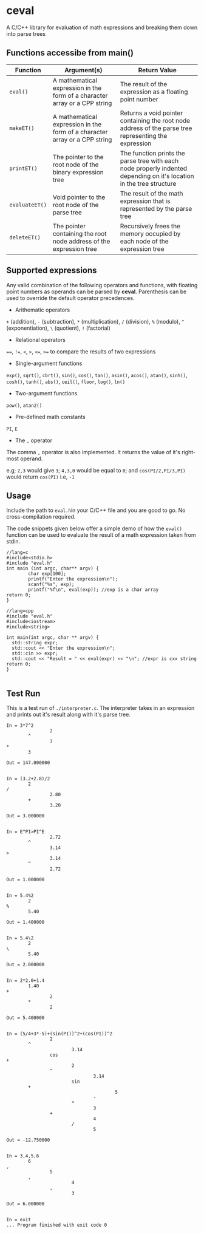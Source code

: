# ceval
A C/C++ library for evaluation of math expressions and breaking them down into parse trees

## Functions accessibe from main()
<table>
<thead><th>Function</th><th>Argument(s)</th><th>Return Value</th></thead>
<tbody>
 <tr>
  <td><code>eval()</code></td>
  <td>A mathematical expression in the form of a character array or a CPP string</td>
  <td>The result of the expression as a floating point number</td>
</tr>
<tr>
  <td><code>makeET()</code></td>
  <td>A mathematical expression in the form of a character array or a CPP string</td>
  <td>Returns a void pointer containing the root node address of the parse tree representing the expression</td>
</tr>
<tr>
  <td><code>printET()</code></td>
  <td>The pointer to the root node of the binary expression tree</td>
  <td>The function prints the parse tree with each node properly indented depending on it's location in the tree structure</td>
</tr>
<tr>
  <td><code>evaluateET()</code></td>
  <td>Void pointer to the root node of the parse tree</td>
  <td>The result of the math expression that is represented by the parse tree</td>
</tr>
<tr>
  <td><code>deleteET()</code></td>
  <td>The pointer containing the root node address of the expression tree</td>
  <td>Recursively frees the memory occupied by each node of the expression tree</td>
</tr>
</tbody>
</table>

## Supported expressions
Any valid combination of the following operators and functions, with floating point numbers as operands can be parsed by <b>ceval</b>. Parenthesis can be used to override the default operator precedences. 

* Arithematic operators

`+` (addition), `-` (subtraction), `*` (multiplication), `/` (division), `%` (modulo), `^` (exponentiation), `\` (quotient), `!` (factorial)
* Relational operators

`==`, `!=`, `<`, `>`, `<=`, `>=` to compare the results of two expressions

* Single-argument functions

`exp()`, `sqrt()`, `cbrt()`, `sin()`, `cos()`, `tan()`, `asin()`, `acos()`, `atan()`, `sinh()`, `cosh()`, `tanh()`, `abs()`, `ceil()`, `floor`, `log()`, `ln()`

* Two-argument functions

`pow()`, `atan2()`

* Pre-defined math constants

`PI`, `E`

* The `,` operator

The comma `,` operator is also implemented. It returns the value of it's right-most operand. 

e.g; `2,3` would give `3`; `4,3,0` would be equal to `0`; and `cos(PI/2,PI/3,PI)` would return `cos(PI)` i.e, `-1`



## Usage

Include the path to `eval.h`in your C/C++ file and you are good to go. No cross-compilation required. 

The code snippets given below offer a simple demo of how the `eval()` function can be used to evaluate the result of a math expression taken from stdin. 

```
//lang=c
#include<stdio.h>
#include "eval.h"
int main (int argc, char** argv) {
        char exp[100];
        printf("Enter the expression\n");
        scanf("%s", exp);
        printf("%f\n", eval(exp)); //exp is a char array
return 0;
}
```

```
//lang=cpp
#include "eval.h"
#include<iostream>
#include<string>

int main(int argc, char ** argv) {
  std::string expr;
  std::cout << "Enter the expression\n";
  std::cin >> expr;
  std::cout << "Result = " << eval(expr) << "\n"; //expr is cxx string
return 0;
}
  
```

## Test Run
This is a test run of `./interpreter.c`. The interpreter takes in an expression and prints out it's result along with it's parse tree. 
```
In = 3*7^2
                2
        ^
                7
*
        3

Out = 147.000000


In = (3.2+2.8)/2
        2
/
                2.80
        +
                3.20

Out = 3.000000


In = E^PI>PI^E
                2.72
        ^
                3.14
>
                3.14
        ^
                2.72

Out = 1.000000


In = 5.4%2
        2
%
        5.40

Out = 1.400000


In = 5.4\2
        2
\
        5.40

Out = 2.000000


In = 2*2.0+1.4
        1.40
+
                2
        *
                2

Out = 5.400000


In = (5/4+3*-5)+(sin(PI))^2+(cos(PI))^2
                2
        ^
                        3.14
                cos
+
                        2
                ^
                                3.14
                        sin
        +
                                        5
                                -
                        *
                                3
                +
                                4
                        /
                                5

Out = -12.750000


In = 3,4,5,6
        6
,
                5
        ,
                        4
                ,
                        3

Out = 6.000000


In = exit
... Program finished with exit code 0

```

